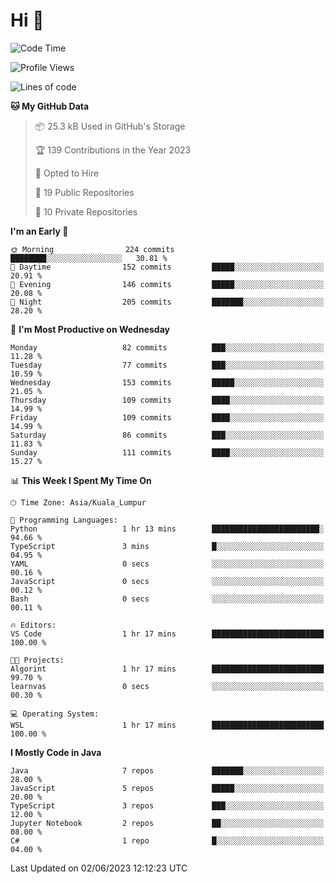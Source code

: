 <h1>Hi 👋</h1>

<!--START_SECTION:waka-->
![Code Time](http://img.shields.io/badge/Code%20Time-209%20hrs%2010%20mins-blue)

![Profile Views](http://img.shields.io/badge/Profile%20Views-4-blue)

![Lines of code](https://img.shields.io/badge/From%20Hello%20World%20I%27ve%20Written-649.5%20thousand%20lines%20of%20code-blue)

**🐱 My GitHub Data** 

> 📦 25.3 kB Used in GitHub's Storage 
 > 
> 🏆 139 Contributions in the Year 2023
 > 
> 💼 Opted to Hire
 > 
> 📜 19 Public Repositories 
 > 
> 🔑 10 Private Repositories 
 > 
**I'm an Early 🐤** 

```text
🌞 Morning                224 commits         ████████░░░░░░░░░░░░░░░░░   30.81 % 
🌆 Daytime                152 commits         █████░░░░░░░░░░░░░░░░░░░░   20.91 % 
🌃 Evening                146 commits         █████░░░░░░░░░░░░░░░░░░░░   20.08 % 
🌙 Night                  205 commits         ███████░░░░░░░░░░░░░░░░░░   28.20 % 
```
📅 **I'm Most Productive on Wednesday** 

```text
Monday                   82 commits          ███░░░░░░░░░░░░░░░░░░░░░░   11.28 % 
Tuesday                  77 commits          ███░░░░░░░░░░░░░░░░░░░░░░   10.59 % 
Wednesday                153 commits         █████░░░░░░░░░░░░░░░░░░░░   21.05 % 
Thursday                 109 commits         ████░░░░░░░░░░░░░░░░░░░░░   14.99 % 
Friday                   109 commits         ████░░░░░░░░░░░░░░░░░░░░░   14.99 % 
Saturday                 86 commits          ███░░░░░░░░░░░░░░░░░░░░░░   11.83 % 
Sunday                   111 commits         ████░░░░░░░░░░░░░░░░░░░░░   15.27 % 
```


📊 **This Week I Spent My Time On** 

```text
🕑︎ Time Zone: Asia/Kuala_Lumpur

💬 Programming Languages: 
Python                   1 hr 13 mins        ████████████████████████░   94.66 % 
TypeScript               3 mins              █░░░░░░░░░░░░░░░░░░░░░░░░   04.95 % 
YAML                     0 secs              ░░░░░░░░░░░░░░░░░░░░░░░░░   00.16 % 
JavaScript               0 secs              ░░░░░░░░░░░░░░░░░░░░░░░░░   00.12 % 
Bash                     0 secs              ░░░░░░░░░░░░░░░░░░░░░░░░░   00.11 % 

🔥 Editors: 
VS Code                  1 hr 17 mins        █████████████████████████   100.00 % 

🐱‍💻 Projects: 
Algorint                 1 hr 17 mins        █████████████████████████   99.70 % 
learnvas                 0 secs              ░░░░░░░░░░░░░░░░░░░░░░░░░   00.30 % 

💻 Operating System: 
WSL                      1 hr 17 mins        █████████████████████████   100.00 % 
```

**I Mostly Code in Java** 

```text
Java                     7 repos             ███████░░░░░░░░░░░░░░░░░░   28.00 % 
JavaScript               5 repos             █████░░░░░░░░░░░░░░░░░░░░   20.00 % 
TypeScript               3 repos             ███░░░░░░░░░░░░░░░░░░░░░░   12.00 % 
Jupyter Notebook         2 repos             ██░░░░░░░░░░░░░░░░░░░░░░░   08.00 % 
C#                       1 repo              █░░░░░░░░░░░░░░░░░░░░░░░░   04.00 % 
```




 Last Updated on 02/06/2023 12:12:23 UTC
<!--END_SECTION:waka-->
